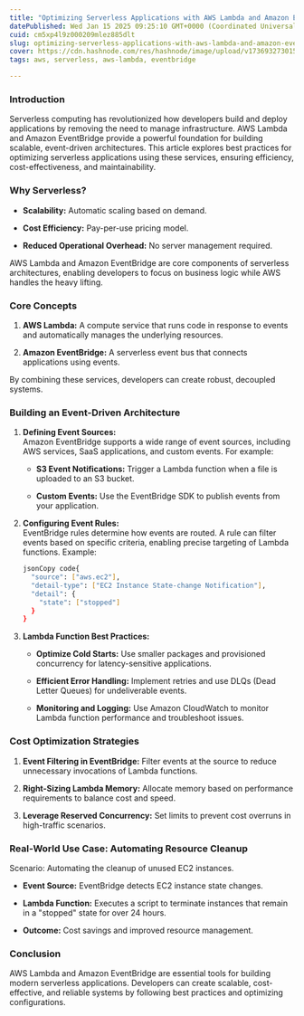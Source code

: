 ```yaml
---
title: "Optimizing Serverless Applications with AWS Lambda and Amazon EventBridge"
datePublished: Wed Jan 15 2025 09:25:10 GMT+0000 (Coordinated Universal Time)
cuid: cm5xp4l9z000209mlez885dlt
slug: optimizing-serverless-applications-with-aws-lambda-and-amazon-eventbridge
cover: https://cdn.hashnode.com/res/hashnode/image/upload/v1736932730156/7083beab-2c6d-454d-a542-7516297d336a.jpeg
tags: aws, serverless, aws-lambda, eventbridge

---
```


### **Introduction**

Serverless computing has revolutionized how developers build and deploy applications by removing the need to manage infrastructure. AWS Lambda and Amazon EventBridge provide a powerful foundation for building scalable, event-driven architectures. This article explores best practices for optimizing serverless applications using these services, ensuring efficiency, cost-effectiveness, and maintainability.

### **Why Serverless?**

* **Scalability:** Automatic scaling based on demand.
    
* **Cost Efficiency:** Pay-per-use pricing model.
    
* **Reduced Operational Overhead:** No server management required.
    

AWS Lambda and Amazon EventBridge are core components of serverless architectures, enabling developers to focus on business logic while AWS handles the heavy lifting.

### **Core Concepts**

1. **AWS Lambda:** A compute service that runs code in response to events and automatically manages the underlying resources.
    
2. **Amazon EventBridge:** A serverless event bus that connects applications using events.
    

By combining these services, developers can create robust, decoupled systems.

### **Building an Event-Driven Architecture**

1. **Defining Event Sources:**  
    Amazon EventBridge supports a wide range of event sources, including AWS services, SaaS applications, and custom events. For example:
    
    * **S3 Event Notifications:** Trigger a Lambda function when a file is uploaded to an S3 bucket.
        
    * **Custom Events:** Use the EventBridge SDK to publish events from your application.
        
2. **Configuring Event Rules:**  
    EventBridge rules determine how events are routed. A rule can filter events based on specific criteria, enabling precise targeting of Lambda functions. Example:
    
    ```bash
    jsonCopy code{
      "source": ["aws.ec2"],
      "detail-type": ["EC2 Instance State-change Notification"],
      "detail": {
        "state": ["stopped"]
      }
    }
    ```
    
3. **Lambda Function Best Practices:**
    
    * **Optimize Cold Starts:** Use smaller packages and provisioned concurrency for latency-sensitive applications.
        
    * **Efficient Error Handling:** Implement retries and use DLQs (Dead Letter Queues) for undeliverable events.
        
    * **Monitoring and Logging:** Use Amazon CloudWatch to monitor Lambda function performance and troubleshoot issues.
        

### **Cost Optimization Strategies**

1. **Event Filtering in EventBridge:** Filter events at the source to reduce unnecessary invocations of Lambda functions.
    
2. **Right-Sizing Lambda Memory:** Allocate memory based on performance requirements to balance cost and speed.
    
3. **Leverage Reserved Concurrency:** Set limits to prevent cost overruns in high-traffic scenarios.
    

### **Real-World Use Case: Automating Resource Cleanup**

Scenario: Automating the cleanup of unused EC2 instances.

* **Event Source:** EventBridge detects EC2 instance state changes.
    
* **Lambda Function:** Executes a script to terminate instances that remain in a "stopped" state for over 24 hours.
    
* **Outcome:** Cost savings and improved resource management.
    

### **Conclusion**

AWS Lambda and Amazon EventBridge are essential tools for building modern serverless applications. Developers can create scalable, cost-effective, and reliable systems by following best practices and optimizing configurations.